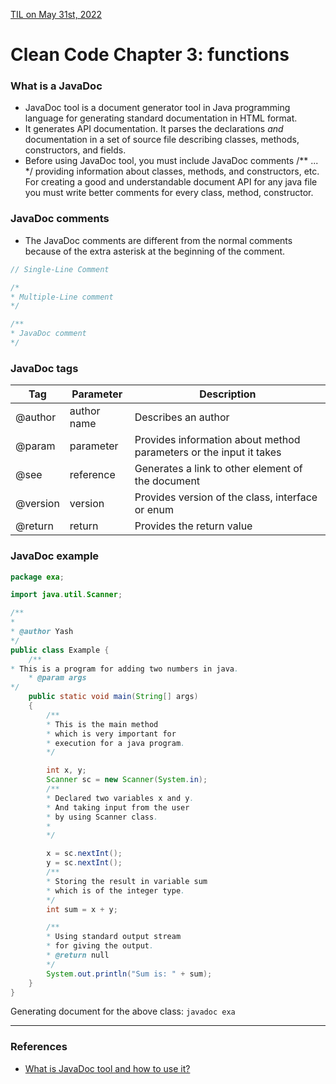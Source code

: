 [TIL on May 31st, 2022](../TIL/2022/05/05-31-2022.md)
# **Clean Code Chapter 3: functions**

### What is a JavaDoc
- JavaDoc tool is a document generator tool in Java programming language for generating standard documentation in HTML format.
- It generates API documentation. It parses the declarations *and* documentation in a set of source file describing classes, methods, constructors, and fields.
- Before using JavaDoc tool, you must include JavaDoc comments /** ... */ providing information about classes, methods, and constructors, etc. For creating a good and understandable document API for any java file you must write better comments for every class, method, constructor.

### JavaDoc comments
- The JavaDoc comments are different from the normal comments because of the extra asterisk at the beginning of the comment.
```js
// Single-Line Comment

/* 
* Multiple-Line comment
*/

/** 
* JavaDoc comment
*/
```

### JavaDoc tags
| Tag | Parameter | Description |
| --- | --------- | ----------- |
| @author | author name | Describes an author |
| @param | parameter | Provides information about method parameters or the input it takes |
| @see | reference | Generates a link to other element of the document |
| @version | version | Provides version of the class, interface or enum |
| @return | return | Provides the return value |

### JavaDoc example
```java
package exa;

import java.util.Scanner;

/**
*
* @author Yash
*/
public class Example {
	/**
* This is a program for adding two numbers in java.
	* @param args
*/
	public static void main(String[] args)
	{
		/**
		* This is the main method
		* which is very important for
		* execution for a java program.
		*/

		int x, y;
		Scanner sc = new Scanner(System.in);
		/**
		* Declared two variables x and y.
		* And taking input from the user
		* by using Scanner class.
		*
		*/

		x = sc.nextInt();
		y = sc.nextInt();
		/**
		* Storing the result in variable sum
		* which is of the integer type.
		*/
		int sum = x + y;

		/**
		* Using standard output stream
		* for giving the output.
		* @return null
		*/
		System.out.println("Sum is: " + sum);
	}
}
```
Generating document for the above class: `javadoc exa`
___

### References
- [What is JavaDoc tool and how to use it?](https://www.geeksforgeeks.org/what-is-javadoc-tool-and-how-to-use-it/)